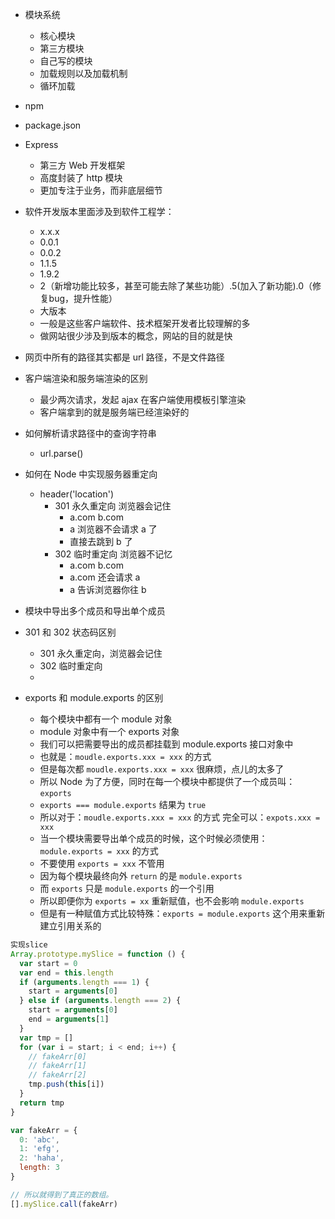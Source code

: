 - 模块系统
  + 核心模块
  + 第三方模块
  + 自己写的模块
  + 加载规则以及加载机制
  + 循环加载
- npm
- package.json
- Express
  + 第三方 Web 开发框架
  + 高度封装了 http 模块
  + 更加专注于业务，而非底层细节
- 软件开发版本里面涉及到软件工程学： 
  +  x.x.x
    * 0.0.1
    * 0.0.2
    * 1.1.5
    * 1.9.2
    * 2（新增功能比较多，甚至可能去除了某些功能）.5(加入了新功能).0（修复bug，提升性能）
    * 大版本
    * 一般是这些客户端软件、技术框架开发者比较理解的多
    * 做网站很少涉及到版本的概念，网站的目的就是快
  
- 网页中所有的路径其实都是 url 路径，不是文件路径

- 客户端渲染和服务端渲染的区别
  + 最少两次请求，发起 ajax 在客户端使用模板引擎渲染
  + 客户端拿到的就是服务端已经渲染好的

- 如何解析请求路径中的查询字符串
  + url.parse()
- 如何在 Node 中实现服务器重定向
  + header('location')
    * 301 永久重定向 浏览器会记住
      - a.com b.com
      - a 浏览器不会请求 a 了
      - 直接去跳到 b 了
    * 302 临时重定向 浏览器不记忆
      - a.com b.com
      - a.com 还会请求 a
      - a 告诉浏览器你往 b
      
- 模块中导出多个成员和导出单个成员
- 301 和 302 状态码区别
  + 301 永久重定向，浏览器会记住
  + 302 临时重定向
  + 
- exports 和 module.exports 的区别
  + 每个模块中都有一个 module 对象
  + module 对象中有一个 exports 对象
  + 我们可以把需要导出的成员都挂载到 module.exports 接口对象中
  + 也就是：`moudle.exports.xxx = xxx` 的方式
  + 但是每次都 `moudle.exports.xxx = xxx` 很麻烦，点儿的太多了
  + 所以 Node 为了方便，同时在每一个模块中都提供了一个成员叫：`exports`
  + `exports === module.exports` 结果为  `true`
  + 所以对于：`moudle.exports.xxx = xxx` 的方式 完全可以：`expots.xxx = xxx`
  + 当一个模块需要导出单个成员的时候，这个时候必须使用：`module.exports = xxx` 的方式
  + 不要使用 `exports = xxx` 不管用
  + 因为每个模块最终向外 `return` 的是 `module.exports`
  + 而 `exports` 只是 `module.exports` 的一个引用
  + 所以即便你为 `exports = xx` 重新赋值，也不会影响 `module.exports`
  + 但是有一种赋值方式比较特殊：`exports = module.exports` 这个用来重新建立引用关系的

```javascript
实现slice
Array.prototype.mySlice = function () {
  var start = 0
  var end = this.length
  if (arguments.length === 1) {
    start = arguments[0]
  } else if (arguments.length === 2) {
    start = arguments[0]
    end = arguments[1]
  }
  var tmp = []
  for (var i = start; i < end; i++) {
    // fakeArr[0]
    // fakeArr[1]
    // fakeArr[2]
    tmp.push(this[i])
  }
  return tmp
}

var fakeArr = {
  0: 'abc',
  1: 'efg',
  2: 'haha',
  length: 3
}

// 所以就得到了真正的数组。 
[].mySlice.call(fakeArr)
```
